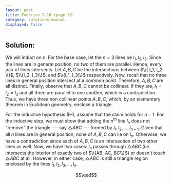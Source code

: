```yaml
---
layout: post
title: Exercise 2.16 (page 32)
category: solutions-manual
displayed: false
---
```


## Solution:

We will induct on $n$. For the base case, let the $n = 3$ lines be $l_1, l_2, l_3$. Since the lines are in general position, no two of them are parallel. Hence, every pair of lines intersects. Let $A, B, C$ be the intersections between $\\{ l_1, l_2 \\}$, $\\{l_2, l_3\\}$, and $\\{l_1, l_3\\}$ respectively. Now, recall that no three lines in general position intersect at a common point. Therefore, $A, B, C$ are all distinct. Finally, observe that $A, B, C$ cannot be collinear. If they are, $l_1 = l_2 = l_3$ and all three are parallel to one another, which is a contradiction. Thus, we have three non collinear points $A, B, C$, which, by an elementary theorem in Euclidean geometry, enclose a triangle.

For the inductive hypothesis (IH), assume that the claim holds for $n - 1$. For the inductive step, we must show that adding the $n^{\text{th}}$ line $l_n$ does not "remove" the triangle --- say $\triangle ABC$ --- formed by $l_1, l_2, \ldots, l_{n - 1}$. Given that all $n$ lines are in general position, none of $A, B, C$ can lie on $l_n$. Otherwise, we have a contradiction since each of $A, B, C$ is an intersection of two other lines as well. Now, we have two cases: $l_n$ passes through $\triangle ABC$ (i.e. intersects the interior of exactly two of $\\{AB, AC, BC\\}$) or doesn't touch $\triangle ABC$ at all. However, in either case, $\triangle ABC$ is still a triangle region enclosed by the lines $l_1, l_2, l_3, \ldots, l_n$. 

$$\qed$$